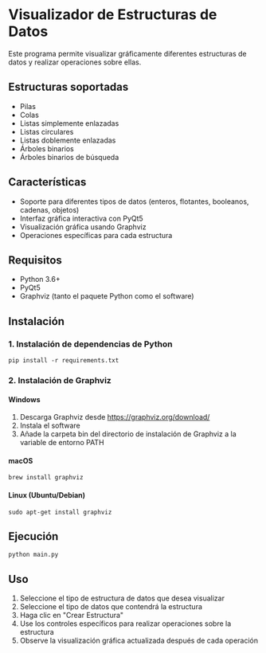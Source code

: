 # Visualizador de Estructuras de Datos

Este programa permite visualizar gráficamente diferentes estructuras de datos y realizar operaciones sobre ellas.

## Estructuras soportadas
- Pilas
- Colas
- Listas simplemente enlazadas
- Listas circulares
- Listas doblemente enlazadas
- Árboles binarios
- Árboles binarios de búsqueda

## Características
- Soporte para diferentes tipos de datos (enteros, flotantes, booleanos, cadenas, objetos)
- Interfaz gráfica interactiva con PyQt5
- Visualización gráfica usando Graphviz
- Operaciones específicas para cada estructura

## Requisitos
- Python 3.6+
- PyQt5
- Graphviz (tanto el paquete Python como el software)

## Instalación

### 1. Instalación de dependencias de Python
```
pip install -r requirements.txt
```

### 2. Instalación de Graphviz

#### Windows
1. Descarga Graphviz desde https://graphviz.org/download/
2. Instala el software
3. Añade la carpeta bin del directorio de instalación de Graphviz a la variable de entorno PATH

#### macOS
```
brew install graphviz
```

#### Linux (Ubuntu/Debian)
```
sudo apt-get install graphviz
```

## Ejecución
```
python main.py
```

## Uso
1. Seleccione el tipo de estructura de datos que desea visualizar
2. Seleccione el tipo de datos que contendrá la estructura
3. Haga clic en "Crear Estructura"
4. Use los controles específicos para realizar operaciones sobre la estructura
5. Observe la visualización gráfica actualizada después de cada operación 